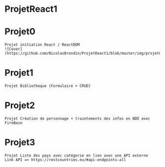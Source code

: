 # ProjetReact1

# Projet0
    Projet initiation React / ReactDOM
    ![Cover](https://github.com/NicolasBrondin/ProjetReact1/blob/master/img/projet0.jpg)
    
# Projet1
    Projet Bibliotheque (Formulaire + CRUD)

# Projet2
    Projet Création de personnage + traietements des infos en BDD avec FireBase

# Projet3
    Projet Liste des pays avec catégorie en lien avec une API externe
    Link API => https://restcountries.eu/#api-endpoints-all
